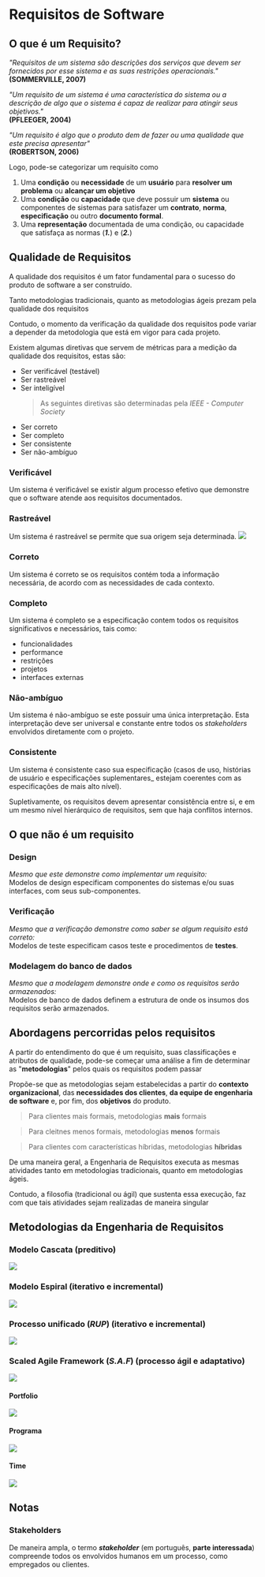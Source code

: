 # Requisitos de Software

## O que é um Requisito?

_"Requisitos de um sistema são descrições dos serviços que devem ser fornecidos por esse sistema e as suas restrições operacionais."_ <br/>**(SOMMERVILLE, 2007)**

_"Um requisito de um sistema é uma característica do sistema ou a descrição de algo que o sistema é capaz de realizar para atingir seus objetivos."_ <br/>**(PFLEEGER, 2004)**

_"Um requisito é algo que o produto dem de fazer ou uma qualidade que este precisa apresentar"_ <br/>**(ROBERTSON, 2006)**

Logo, pode-se categorizar um requisito como

1. Uma **condição** ou **necessidade** de um **usuário** para **resolver um problema** ou **alcançar um objetivo**
2. Uma **condição** ou **capacidade** que deve possuir um **sistema** ou componentes de sistemas para satisfazer um **contrato**, **norma**, **especificação** ou outro **documento formal**.
3. Uma **representação** documentada de uma condição, ou capacidade que satisfaça as normas (**_1._**) e (**_2._**)

## Qualidade de Requisitos

A qualidade dos requisitos é um fator fundamental para o sucesso do produto de software a ser construído.

Tanto metodologias tradicionais, quanto as metodologias ágeis prezam pela qualidade dos requisitos

Contudo, o momento da verificação da qualidade dos requisitos pode variar a depender da metodologia que está em vigor para cada projeto.

Existem algumas diretivas que servem de métricas para a medição da qualidade dos requisitos, estas são:

- Ser verificável (testável)
- Ser rastreável
- Ser inteligível
  > As seguintes diretivas são determinadas pela _IEEE - Computer Society_
- Ser correto
- Ser completo
- Ser consistente
- Ser não-ambíguo

### Verificável

Um sistema é verificável se existir algum processo efetivo que demonstre que o software atende aos requisitos documentados.

### Rastreável

Um sistema é rastreável se permite que sua origem seja determinada.
![](../assets/images/rastreabilidade.jpg)

### Correto

Um sistema é correto se os requisitos contém toda a informação necessária, de acordo com as necessidades de cada contexto.

### Completo

Um sistema é completo se a especificação contem todos os requisitos significativos e necessários, tais como:

- funcionalidades
- performance
- restrições
- projetos
- interfaces externas

### Não-ambíguo

Um sistema é não-ambíguo se este possuir uma única interpretação. Esta interpretação deve ser universal e constante entre todos os _stakeholders_ envolvidos diretamente com o projeto.

### Consistente

Um sistema é consistente caso sua especificação (casos de uso, histórias de usuário e especificações suplementares\_ estejam coerentes com as especificações de mais alto nível).

Supletivamente, os requisitos devem apresentar consistência entre si, e em um mesmo nível hierárquico de requisitos, sem que haja conflitos internos.

## O que não é um requisito

### Design

_Mesmo que este demonstre como implementar um requisito:_ <br/>
Modelos de design especificam componentes do sistemas e/ou suas interfaces, com seus sub-componentes.

### Verificação

_Mesmo que a verificação demonstre como saber se algum requisito está correto:_ <br/>
Modelos de teste especificam casos teste e procedimentos de **testes**.

### Modelagem do banco de dados

_Mesmo que a modelagem demonstre onde e como os requisitos serão armazenados:_ <br/>
Modelos de banco de dados definem a estrutura de onde os insumos dos requisitos serão armazenados.

## Abordagens percorridas pelos requisitos

A partir do entendimento do que é um requisito, suas classificações e atributos de qualidade, pode-se começar uma análise a fim de determinar as "**metodologias**" pelos quais os requisitos podem passar

Propõe-se que as metodologias sejam estabelecidas a partir do **contexto organizacional**, das **necessidades dos clientes**, **da equipe de engenharia de software** e, por fim, dos **objetivos** do produto.

> Para clientes mais formais, metodologias **mais** formais

> Para cleitnes menos formais, metodologias **menos** formais

> Para clientes com características híbridas, metodologias **híbridas**

De uma maneira geral, a Engenharia de Requisitos executa as mesmas atividades tanto em metodologias tradicionais, quanto em metodologias ágeis.

Contudo, a filosofia (tradicional ou ágil) que sustenta essa execução, faz com que tais atividades sejam realizadas de maneira singular

## Metodologias da Engenharia de Requisitos

### Modelo Cascata (preditivo)

![](../assets/images/cascata.jpg)

### Modelo Espiral (iterativo e incremental)

![](../assets/images/espiral.jpg)

### Processo unificado (_RUP_) (iterativo e incremental)

![](../assets/images/rup.jpg)

### Scaled Agile Framework (_S.A.F_) (processo ágil e adaptativo)

![](../assets/images/saf.jpg)

#### Portfolio

![](../assets/images/portfolio.jpg)

#### Programa

![](../assets/images/programa.jpg)

#### Time

![](../assets/images/time.jpg)

## Notas

### Stakeholders

De maneira ampla, o termo **_stakeholder_** (em português, **parte interessada**) compreende todos os envolvidos humanos em um processo, como empregados ou clientes.
